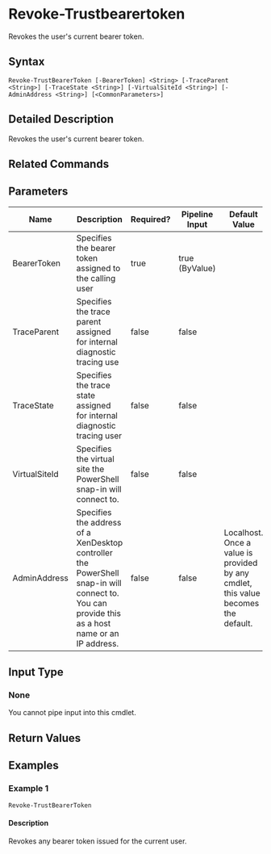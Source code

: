 ﻿
# Revoke-Trustbearertoken
Revokes the user's current bearer token.
## Syntax

```
Revoke-TrustBearerToken [-BearerToken] <String> [-TraceParent <String>] [-TraceState <String>] [-VirtualSiteId <String>] [-AdminAddress <String>] [<CommonParameters>]
```

## Detailed Description
Revokes the user's current bearer token.


## Related Commands

## Parameters
| Name   | Description | Required? | Pipeline Input | Default Value |
| --- | --- | --- | --- | --- |
| BearerToken | Specifies the bearer token assigned to the calling user | true | true (ByValue) |  |
| TraceParent | Specifies the trace parent assigned for internal diagnostic tracing use | false | false |  |
| TraceState | Specifies the trace state assigned for internal diagnostic tracing user | false | false |  |
| VirtualSiteId | Specifies the virtual site the PowerShell snap-in will connect to. | false | false |  |
| AdminAddress | Specifies the address of a XenDesktop controller the PowerShell snap-in will connect to. You can provide this as a host name or an IP address. | false | false | Localhost. Once a value is provided by any cmdlet, this value becomes the default. |

## Input Type

### None
You cannot pipe input into this cmdlet.
## Return Values

### 

## Examples

### Example 1

```
Revoke-TrustBearerToken
```

#### Description
Revokes any bearer token issued for the current user.
